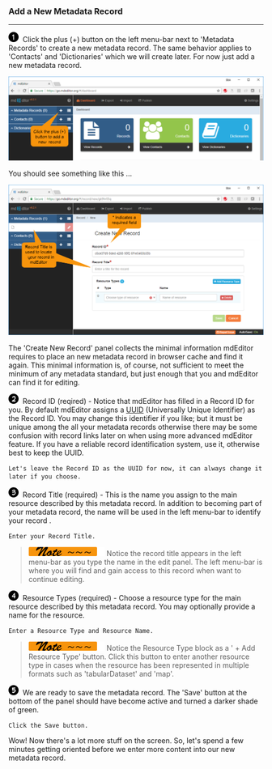### Add a New Metadata Record
---
![](/assets/bullets/one.png) Click the plus (+) button on the left menu-bar next to 'Metadata Records' to create a new metadata record.  The same behavior applies to 'Contacts' and 'Dictionaries' which we will create later.  For now just add a new metadata record. 

![](/assets/get-started/getStarted-addRecord.png)

You should see something like this ...

![](/assets/get-started/getStarted-newRecord.png)

The 'Create New Record' panel collects the minimal information mdEditor requires to place an new metadata record in browser cache and find it again.  This minimal information is, of course, not sufficient to meet the minimum of any metadata standard, but just enough that you and mdEditor can find it for editing.  

![](/assets/bullets/two.png)  Record ID (reqired) - Notice that mdEditor has filled in a Record ID for you.  By default mdEditor assigns a [UUID](https://tools.ietf.org/html/rfc4122) (Universally Unique Identifier) as the Record ID.  You may change this identifier if you like; but it must be unique among the all your metadata records otherwise there may be some confusion with record links later on when using more advanced mdEditor feature.  If you have a reliable record identification system, use it, otherwise best to keep the UUID.  
```
Let's leave the Record ID as the UUID for now, it can always change it later if you choose.  
```

![](/assets/bullets/three.png) Record Title (required) - This is the name you assign to the main resource described by this metadata record.  In addition to becoming part of your metadata record, the name will be used in the left menu-bar to identify your record . 
```
Enter your Record Title.
```  
> ![](/assets/smaller-note.png) Notice the record title appears in the left menu-bar as you type the name in the edit panel.  The left menu-bar is where you will find and gain access to this record when want to continue editing. 

![](/assets/bullets/four.png) Resource Types (required) - Choose a resource type for the main resource described by this metadata record.  You may optionally provide a name for the resource.  
```
Enter a Resource Type and Resource Name.
```
> ![](/assets/smaller-note.png) Notice the Resource Type block as a ' + Add Resource Type' button.  Click this button to enter another resource type in cases when the resource has been represented in multiple formats such as 'tabularDataset' and 'map'. 

![](/assets/bullets/five.png) We are ready to save the metadata record.  The 'Save' button at the bottom of the panel should have become active and turned a darker shade of green.  
```
Click the Save button.
```

Wow! Now there's a lot more stuff on the screen. So, let's spend a few minutes getting oriented before we enter more content into our new metadata record.